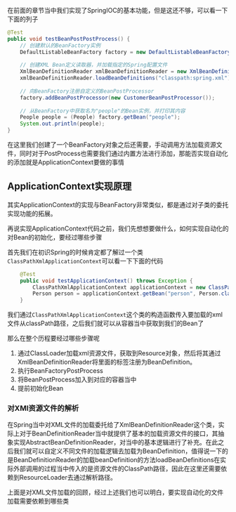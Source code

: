 
在前面的章节当中我们实现了SpringIOC的基本功能，但是这还不够，可以看一下下面的列子

```java
@Test  
public void testBeanPostPostProcess() {  
    // 创建默认的BeanFactory实例  
    DefaultListableBeanFactory factory = new DefaultListableBeanFactory();  
  
    // 创建XML Bean定义读取器，并加载指定的Spring配置文件  
    XmlBeanDefinitionReader xmlBeanDefinitionReader = new XmlBeanDefinitionReader(factory);  
    xmlBeanDefinitionReader.loadBeanDefinitions("classpath:spring.xml");  
  
    // 向BeanFactory注册自定义的BeanPostProcessor  
    factory.addBeanPostProcessor(new CustomerBeanPostProcessor());  
  
    // 从BeanFactory中获取名为"people"的Bean实例，并打印其内容  
    People people = (People) factory.getBean("people");  
    System.out.println(people);  
}
```

在这里我们创建了一个BeanFactory对象之后还需要，手动调用方法加载资源文件，同时对于PostProcess也需要我们通过内置方法进行添加，那能否实现自动化的添加就是ApplicationContext要做的事情


## ApplicationContext实现原理

其实ApplicationContext的实现与BeanFactory非常类似，都是通过对子类的委托实现功能的拓展。

再说实现ApplicationContext代码之前，我们先想想要做什么，如何实现自动化的对Bean的初始化，要经过哪些步骤

首先我们在初识Spring的时候肯定都了解过一个类`ClassPathXmlApplicationContext`可以看一下下面的代码

```java
	@Test
	public void testApplicationContext() throws Exception {
		ClassPathXmlApplicationContext applicationContext = new ClassPathXmlApplicationContext("classpath:spring.xml");
		Person person = applicationContext.getBean("person", Person.class);
	}
```

我们通过`ClassPathXmlApplicationContext`这个类的构造函数传入要加载的xml文件从classPath路径，之后我们就可以从容器当中获取到我们的Bean了

那么在整个历程要经过哪些步骤呢

1. 通过ClassLoader加载xml资源文件，获取到Resource对象，然后将其通过XmlBeanDefinitionReader将里面的标签注册为BeanDefinition。
2. 执行BeanFactoryPostProcess
3. 将BeanPostProcess加入到对应的容器当中
4. 提前初始化Bean

### 对XMl资源文件的解析

在Spring当中对XML文件的加载委托给了XmlBeanDefinitionReader这个类，实际上对于BeanDefinitionReader当中就提供了基本的加载资源文件的接口，其抽象实现AbstractBeanDefinitionReader，对当中的基本逻辑进行了补充。在此之后我们就可以自定义不同文件的加载逻辑去加载为BeanDefinition，值得说一下的是BeanDefinitionReader的加载beanDefinition的方法loadBeanDefinitions在实际外部调用的过程当中传入的是资源文件的ClassPath路径，因此在这里还需要依赖到ResourceLoader去通过解析路径。

上面是对XML文件加载的回顾，经过上述我们也可以明白，要实现自动化的文件加载需要依赖到哪些类

